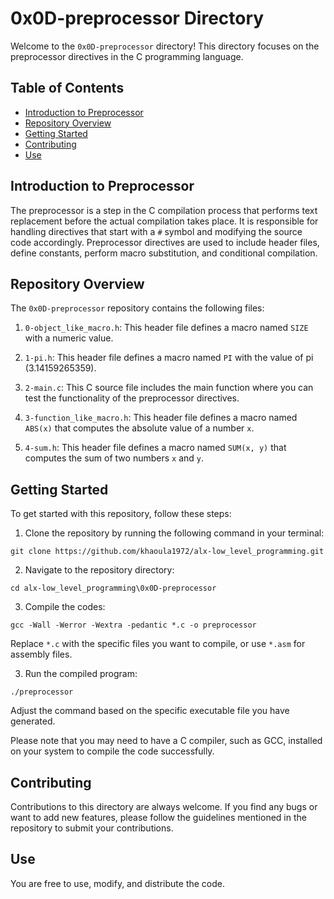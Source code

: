 # 0x0D-preprocessor Directory

Welcome to the `0x0D-preprocessor` directory! This directory focuses on the preprocessor directives in the C programming language.

## Table of Contents

- [Introduction to Preprocessor](#introduction-to-preprocessor)
- [Repository Overview](#repository-overview)
- [Getting Started](#getting-started)
- [Contributing](#contributing)
- [Use](#use)

## Introduction to Preprocessor

The preprocessor is a step in the C compilation process that performs text replacement before the actual compilation takes place. It is responsible for handling directives that start with a `#` symbol and modifying the source code accordingly. Preprocessor directives are used to include header files, define constants, perform macro substitution, and conditional compilation.

## Repository Overview

The `0x0D-preprocessor` repository contains the following files:

1. `0-object_like_macro.h`: This header file defines a macro named `SIZE` with a numeric value.

2. `1-pi.h`: This header file defines a macro named `PI` with the value of pi (3.14159265359).

3. `2-main.c`: This C source file includes the main function where you can test the functionality of the preprocessor directives.

4. `3-function_like_macro.h`: This header file defines a macro named `ABS(x)` that computes the absolute value of a number `x`.

5. `4-sum.h`: This header file defines a macro named `SUM(x, y)` that computes the sum of two numbers `x` and `y`.

## Getting Started

To get started with this repository, follow these steps:

1. Clone the repository by running the following command in your terminal:
```   
git clone https://github.com/khaoula1972/alx-low_level_programming.git
``` 
2. Navigate to the repository directory:
```
cd alx-low_level_programming\0x0D-preprocessor
```
3. Compile the codes:
``` 
gcc -Wall -Werror -Wextra -pedantic *.c -o preprocessor
``` 
Replace `*.c` with the specific files you want to compile, or use `*.asm` for assembly files.

3. Run the compiled program:
``` 
./preprocessor
``` 
Adjust the command based on the specific executable file you have generated.

Please note that you may need to have a C compiler, such as GCC, installed on your system to compile the code successfully.

## Contributing

Contributions to this directory are always welcome. If you find any bugs or want to add new features, please follow the guidelines mentioned in the repository to submit your contributions.

## Use

You are free to use, modify, and distribute the code.
